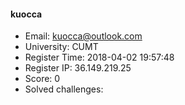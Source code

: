 #### kuocca  

* Email: kuocca@outlook.com  
* University: CUMT  
* Register Time: 2018-04-02 19:57:48  
* Register IP: 36.149.219.25  
* Score: 0  
* Solved challenges: 
